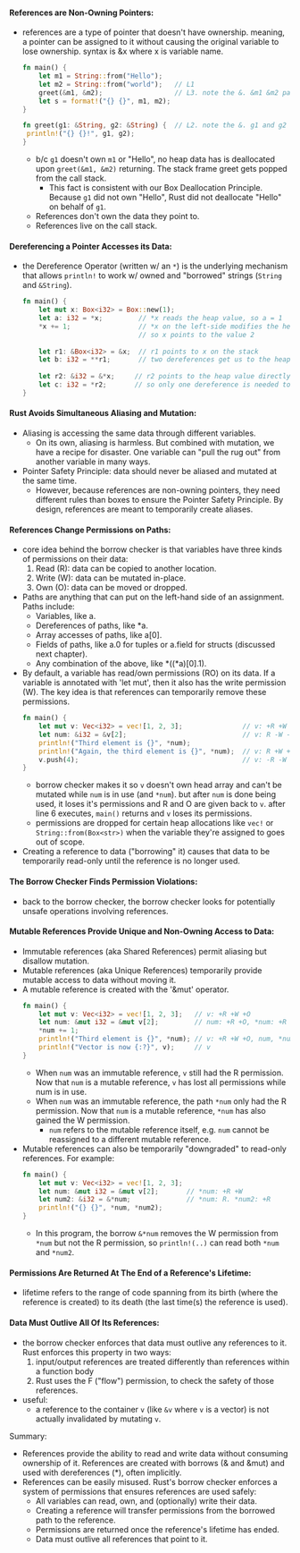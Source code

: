 #### References are Non-Owning Pointers:
- references are a type of pointer that doesn't have ownership. meaning, a pointer can be assigned to it without causing the original variable to lose ownership. syntax is &x where x is variable name.
    ```rust
    fn main() {
        let m1 = String::from("Hello");
        let m2 = String::from("world");   // L1
        greet(&m1, &m2);                  // L3. note the &. &m1 &m2 parameters are "borrowing" m1 and m2 
        let s = format!("{} {}", m1, m2);
    }

    fn greet(g1: &String, g2: &String) {  // L2. note the &. g1 and g2 expecting a reference to a string
     println!("{} {}!", g1, g2);
    }
    ```
    - b/c `g1` doesn't own `m1` or "Hello", no heap data has is deallocated upon `greet(&m1, &m2)` returning. The stack frame greet gets popped from the call stack. 
        - This fact is consistent with our Box Deallocation Principle. Because `g1` did not own "Hello", Rust did not deallocate "Hello" on behalf of `g1`.
    - References don't own the data they point to.
    - References live on the call stack.

#### Dereferencing a Pointer Accesses its Data:
- the Dereference Operator (written w/ an `*`) is the underlying mechanism that allows `println!` to work w/ owned and "borrowed" strings (`String` and `&String`).
    ```rust
    fn main() {
        let mut x: Box<i32> = Box::new(1);
        let a: i32 = *x;         // *x reads the heap value, so a = 1
        *x += 1;                 // *x on the left-side modifies the heap value,
                                 // so x points to the value 2
        
        let r1: &Box<i32> = &x;  // r1 points to x on the stack
        let b: i32 = **r1;       // two dereferences get us to the heap value
        
        let r2: &i32 = &*x;     // r2 points to the heap value directly
        let c: i32 = *r2;       // so only one dereference is needed to read it
    }
    ```

#### Rust Avoids Simultaneous Aliasing and Mutation:
- Aliasing is accessing the same data through different variables.
    - On its own, aliasing is harmless. But combined with mutation, we have a recipe for disaster. One variable can "pull the rug out" from another variable in many ways.
- Pointer Safety Principle: data should never be aliased and mutated at the same time.
    - However, because references are non-owning pointers, they need different rules than boxes to ensure the Pointer Safety Principle. By design, references are meant to temporarily create aliases.

#### References Change Permissions on Paths:
- core idea behind the borrow checker is that variables have three kinds of permissions on their data:
    1. Read (R): data can be copied to another location.
    2. Write (W): data can be mutated in-place.
    3. Own (O): data can be moved or dropped.
- Paths are anything that can put on the left-hand side of an assignment. Paths include:
    - Variables, like a.
    - Dereferences of paths, like *a.
    - Array accesses of paths, like a[0].
    - Fields of paths, like a.0 for tuples or a.field for structs (discussed next chapter).
    - Any combination of the above, like *((*a)[0].1).
- By default, a variable has read/own permissions (RO) on its data. If a variable is annotated with 'let mut', then it also has the write permission (W). The key idea is that references can temporarily remove these permissions.
    ```rust
    fn main() {
        let mut v: Vec<i32> = vec![1, 2, 3];               // v: +R +W +O
        let num: &i32 = &v[2];                             // v: R -W -O, num: +R +O, *num: +R
        println!("Third element is {}", *num);
        println!("Again, the third element is {}", *num);  // v: R +W +O, num: -R -O, *num: -R
        v.push(4);                                         // v: -R -W -O
    }
    ```
    - borrow checker makes it so `v` doesn't own head array and can't be mutated while `num` is in use (and `*num`). but after `num` is done being used, it loses it's permissions and R and O are given back to `v`. after line 6 executes, `main()` returns and `v` loses its permissions.
    - permissions are dropped for certain heap allocations like `vec!` or `String::from(Box<str>)` when the variable they're assigned to goes out of scope.
- Creating a reference to data ("borrowing" it) causes that data to be temporarily read-only until the reference is no longer used.

#### The Borrow Checker Finds Permission Violations:
- back to the borrow checker, the borrow checker looks for potentially unsafe operations involving references.

#### Mutable References Provide Unique and Non-Owning Access to Data:
- Immutable references (aka Shared References) permit aliasing but disallow mutation.
- Mutable references (aka Unique References) temporarily provide mutable access to data without moving it.
- A mutable reference is created with the '&mut' operator.  
    ```rust
    fn main() {
        let mut v: Vec<i32> = vec![1, 2, 3];   // v: +R +W +O
        let num: &mut i32 = &mut v[2];         // num: +R +O, *num: +R +w
        *num += 1;
        println!("Third element is {}", *num); // v: +R +W +O, num, *num
        println!("Vector is now {:?}", v);     // v
    }
    ```
    - When `num` was an immutable reference, `v` still had the R permission. Now that `num` is a mutable reference, `v` has lost all permissions while num is in use.
    - When `num` was an immutable reference, the path `*num` only had the R permission. Now that `num` is a mutable reference, `*num` has also gained the W permission.
        - `num` refers to the mutable reference itself, e.g. `num` cannot be reassigned to a different mutable reference.
- Mutable references can also be temporarily "downgraded" to read-only references. For example:
    ```rust
    fn main() {
        let mut v: Vec<i32> = vec![1, 2, 3];
        let num: &mut i32 = &mut v[2];       // *num: +R +W
        let num2: &i32 = &*num;              // *num: R. *num2: +R
        println!("{} {}", *num, *num2);
    }
    ```
    - In this program, the borrow `&*num` removes the W permission from `*num` but not the R permission, so `println!(..)` can read both `*num` and `*num2`.

#### Permissions Are Returned At The End of a Reference's Lifetime:
- lifetime refers to the range of code spanning from its birth (where the reference is created) to its death (the last time(s) the reference is used).

#### Data Must Outlive All Of Its References:
- the borrow checker enforces that data must outlive any references to it. Rust enforces this property in two ways:
    1. input/output references are treated differently than references within a function body
    2. Rust uses the F ("flow") permission, to check the safety of those references.
- useful:
    - a reference to the container `v` (like `&v` where `v` is a vector) is not actually invalidated by mutating `v`.

Summary:
- References provide the ability to read and write data without consuming ownership of it. References are created with borrows (& and &mut) and used with dereferences (*), often implicitly.
- References can be easily misused. Rust's borrow checker enforces a system of permissions that ensures references are used safely:
    - All variables can read, own, and (optionally) write their data.
    - Creating a reference will transfer permissions from the borrowed path to the reference.
    - Permissions are returned once the reference's lifetime has ended.
    - Data must outlive all references that point to it.